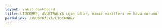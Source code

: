 ```yaml
---
layout: vakit_dashboard
title: LIDCOMBE, AVUSTRALYA için iftar, namaz vakitleri ve hava durumu - ilçe/eyalet seç
permalink: /AVUSTRALYA/LIDCOMBE/
---
```


<script type="text/javascript">
  var GLOBAL_COUNTRY = 'AVUSTRALYA';
  var GLOBAL_CITY = 'LIDCOMBE';
  var GLOBAL_STATE = '';
  var lat = 72;
  var lon = 21;
</script>
